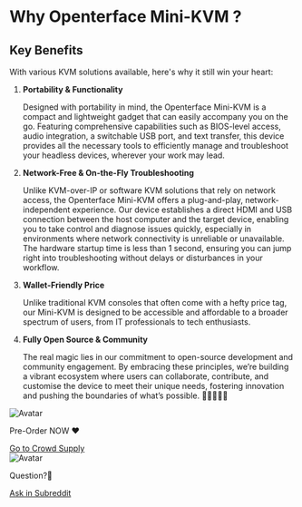 # Why Openterface Mini-KVM ?

## Key Benefits

With various KVM solutions available, here's why it still win your heart:

1. **Portability & Functionality**

    Designed with portability in mind, the Openterface Mini-KVM is a compact and lightweight gadget that can easily accompany you on the go. Featuring comprehensive capabilities such as BIOS-level access, audio integration, a switchable USB port, and text transfer, this device provides all the necessary tools to efficiently manage and troubleshoot your headless devices, wherever your work may lead.

2. **Network-Free & On-the-Fly Troubleshooting**

    Unlike KVM-over-IP or software KVM solutions that rely on network access, the Openterface Mini-KVM offers a plug-and-play, network-independent experience. Our device establishes a direct HDMI and USB connection between the host computer and the target device, enabling you to take control and diagnose issues quickly, especially in environments where network connectivity is unreliable or unavailable. The hardware startup time is less than 1 second, ensuring you can jump right into troubleshooting without delays or disturbances in your workflow.

3. **Wallet-Friendly Price**

    Unlike traditional KVM consoles that often come with a hefty price tag, our Mini-KVM is designed to be accessible and affordable to a broader spectrum of users, from IT professionals to tech enthusiasts.

4. **Fully Open Source & Community**

    The real magic lies in our commitment to open-source development and community engagement. By embracing these principles, we’re building a vibrant ecosystem where users can collaborate, contribute, and customise the device to meet their unique needs, fostering innovation and pushing the boundaries of what’s possible. 👨‍💻🤝👩‍💻

<section class="dialogue-section-white" id="dialogues-section">
    <div class="container">
        <div class="callout-button-container">
            <div class="dialogue-bubble" id="op-bubble">
                <img src="/images/op-avatar.jpg" alt="Avatar" class="avatar" draggable="false">
                <p>Pre-Order NOW ❤️</p>
                <a href="https://www.crowdsupply.com/techxartisan/openterface-mini-kvm" class="md-button md-button--primary" id="join-waitlist-button">Go to Crowd Supply</a>
            </div>
            <div class="dialogue-bubble" id="op-bubble">
                <img src="/images/op-avatar.jpg" alt="Avatar" class="avatar" draggable="false">
                <p>Question?🤔</p>
                <a href="/reddit" class="md-button md-button--primary" id="join-waitlist-button">Ask in Subreddit</a>
            </div>
        </div>
    </div>
</section>